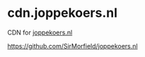 # cdn.joppekoers.nl

CDN for [joppekoers.nl](https://joppekoers.nl)

https://github.com/SirMorfield/joppekoers.nl
